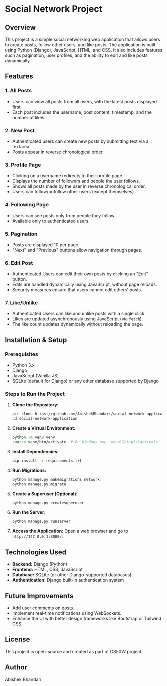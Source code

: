 # Social Network Project

## Overview
This project is a simple social networking web application that allows users to create posts, follow other users, and like posts. The application is built using Python (Django), JavaScript, HTML, and CSS. It also includes features such as pagination, user profiles, and the ability to edit and like posts dynamically.

## Features
### 1. All Posts
- Users can view all posts from all users, with the latest posts displayed first.
- Each post includes the username, post content, timestamp, and the number of likes.

### 2. New Post
- Authenticated users can create new posts by submitting text via a textarea.
- Posts appear in reverse chronological order.

### 3. Profile Page
- Clicking on a username redirects to their profile page.
- Displays the number of followers and people the user follows.
- Shows all posts made by the user in reverse chronological order.
- Users can follow/unfollow other users (except themselves).

### 4. Following Page
- Users can see posts only from people they follow.
- Available only to authenticated users.

### 5. Pagination
- Posts are displayed 10 per page.
- "Next" and "Previous" buttons allow navigation through pages.

### 6. Edit Post
- Authenticated Users can edit their own posts by clicking an "Edit" button.
- Edits are handled dynamically using JavaScript, without page reloads.
- Security measures ensure that users cannot edit others' posts.

### 7. Like/Unlike
- Authenticated Users can like and unlike posts with a single click.
- Likes are updated asynchronously using JavaScript (via `fetch`).
- The like count updates dynamically without reloading the page.

## Installation & Setup

### Prerequisites
- Python 3.x
- Django
- JavaScript (Vanilla JS)
- SQLite (default for Django) or any other database supported by Django

### Steps to Run the Project
1. **Clone the Repository:**
   ```sh
   git clone https://github.com/AbishekBhandari/social-network-application.git
   cd social-network-application
   ```

2. **Create a Virtual Environment:**
   ```sh
   python -m venv venv
   source venv/bin/activate  # On Windows use `venv\Scripts\activate`
   ```

3. **Install Dependencies:**
   ```sh
   pip install -r requirements.txt
   ```

4. **Run Migrations:**
   ```sh
   python manage.py makemigrations network
   python manage.py migrate
   ```

5. **Create a Superuser (Optional):**
   ```sh
   python manage.py createsuperuser
   ```

6. **Run the Server:**
   ```sh
   python manage.py runserver
   ```

7. **Access the Application:**
   Open a web browser and go to `http://127.0.0.1:8000/`.

## Technologies Used
- **Backend:** Django (Python)
- **Frontend:** HTML, CSS, JavaScript
- **Database:** SQLite (or other Django-supported databases)
- **Authentication:** Django built-in authentication system

## Future Improvements
- Add user comments on posts.
- Implement real-time notifications using WebSockets.
- Enhance the UI with better design frameworks like Bootstrap or Tailwind CSS.

## License
This project is open-source and created as part of CS50W project

## Author
Abishek Bhandari

